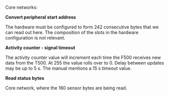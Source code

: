 Core networks:

**Convert peripheral start address**

The hardware must be configured to form 242 consecutive bytes that we can read out here. The composition of the slots in the hardware configuration is not relevant.


**Activity counter - signal timeout**

The activity counter value will increment each time the F500 receives new data from the T500. At 255 the value rolls over to 0. Delay between updates may be up to 5 s. The manual mentions a 15 s timeout value.


**Read status bytes**

Core network, where the 160 sensor bytes are being read.
